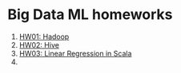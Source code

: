 # Big Data ML homeworks

1. [HW01: Hadoop](hw01/README.md)
2. [HW02: Hive](hw02/README.md)
3. [HW03: Linear Regression in Scala](hw03/README.md)
4. 
